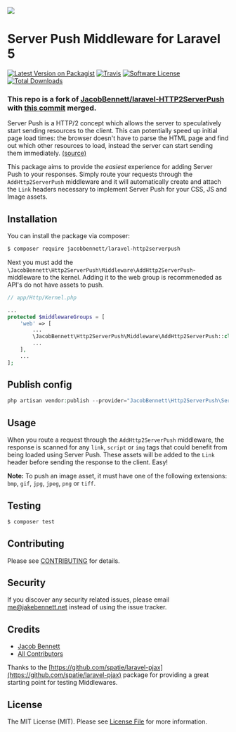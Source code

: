 ![](https://raw.githubusercontent.com/jacobbennett/laravel-http2serverpush/master/server-push.png)

# Server Push Middleware for Laravel 5

[![Latest Version on Packagist](https://img.shields.io/packagist/v/jacobbennett/laravel-Http2ServerPush.svg?maxAge=2592000?style=flat-square)](https://packagist.org/packages/jacobbennett/laravel-http2serverpush)
[![Travis](https://img.shields.io/travis/JacobBennett/laravel-HTTP2ServerPush.svg?maxAge=2592000?style=flat-square)](https://travis-ci.org/JacobBennett/laravel-HTTP2ServerPush)
[![Software License](https://img.shields.io/badge/license-MIT-brightgreen.svg?style=flat-square)](LICENSE.md)
[![Total Downloads](https://img.shields.io/packagist/dt/jacobbennett/laravel-http2serverpush.svg?style=flat-square)](https://packagist.org/packages/jacobbennett/laravel-http2serverpush)

### This repo is a fork of [JacobBennett/laravel-HTTP2ServerPush](https://github.com/JacobBennett/laravel-HTTP2ServerPush) with [this commit](https://github.com/JacobBennett/laravel-HTTP2ServerPush/pull/28) merged.

Server Push is a HTTP/2 concept which allows the server to speculatively start sending resources to the client. This can potentially speed up initial page load times: the browser doesn't have to parse the HTML page and find out which other resources to load, instead the server can start sending them immediately. [(source)](http://blog.xebia.com/http2-server-push/)

This package aims to provide the _easiest_ experience for adding Server Push to your responses. 
Simply route your requests through the `AddHttp2ServerPush` middleware and it will automatically create and attach the `Link` headers necessary to implement Server Push for your CSS, JS and Image assets.

## Installation

You can install the package via composer:
``` bash
$ composer require jacobbennett/laravel-http2serverpush
```

Next you must add the `\JacobBennett\Http2ServerPush\Middleware\AddHttp2ServerPush`-middleware to the kernel. Adding it to the web group is recommeneded as API's do not have assets to push.
```php
// app/Http/Kernel.php

...
protected $middlewareGroups = [
    'web' => [
        ...
        \JacobBennett\Http2ServerPush\Middleware\AddHttp2ServerPush::class,
        ...
    ],
    ...
];
```

## Publish config

```php
php artisan vendor:publish --provider="JacobBennett\Http2ServerPush\ServiceProvider"
```


## Usage

When you route a request through the `AddHttp2ServerPush` middleware, the response is scanned for any `link`, `script` or `img` tags that could benefit from being loaded using Server Push. 
These assets will be added to the `Link` header before sending the response to the client. Easy!

**Note:** To push an image asset, it must have one of the following extensions: `bmp`, `gif`, `jpg`, `jpeg`, `png` or `tiff`.

## Testing

``` bash
$ composer test
```

## Contributing

Please see [CONTRIBUTING](CONTRIBUTING.md) for details.

## Security

If you discover any security related issues, please email me@jakebennett.net instead of using the issue tracker.

## Credits

- [Jacob Bennett](https://github.com/jacobbennett)
- [All Contributors](../../contributors)

Thanks to the [https://github.com/spatie/laravel-pjax](https://github.com/spatie/laravel-pjax) package for providing a great starting point for testing Middlewares.

## License

The MIT License (MIT). Please see [License File](LICENSE.md) for more information.